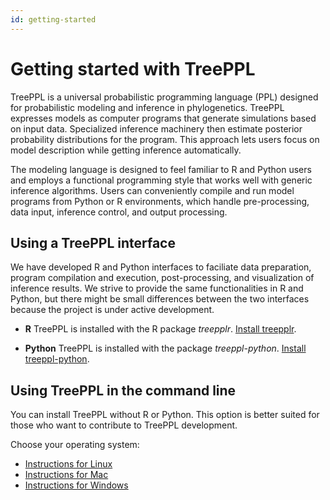 ```yaml
---
id: getting-started
---
```


# Getting started with TreePPL

TreePPL is a universal probabilistic programming language (PPL) designed for probabilistic modeling and inference in phylogenetics. TreePPL expresses models as computer programs that generate simulations based on input data. Specialized inference machinery then estimate posterior probability distributions for the program. This approach lets users focus on model description while getting inference automatically. 

The modeling language is designed to feel familiar to R and Python users and employs a functional programming style that works well with generic inference algorithms. Users can conveniently compile and run model programs from Python or R environments, which handle pre-processing, data input, inference control, and output processing.


## Using a TreePPL interface

We have developed R and Python interfaces to faciliate data preparation, program compilation and execution, post-processing, and visualization of inference results. We strive to provide the same functionalities in R and Python, but there might be small differences between the two interfaces because the project is under active development.

- **R** TreePPL is installed with the R package *treepplr*. [Install treepplr](https://treeppl.org/treepplr/index.html).

- **Python** TreePPL is installed with the package *treeppl-python*. [Install treeppl-python](https://github.com/treeppl/treeppl-python).


## Using TreePPL in the command line

You can install TreePPL without R or Python. This option is better suited for those who want to contribute to TreePPL development. 

Choose your operating system:

- [Instructions for Linux](install_linux.md)
- [Instructions for Mac](install_apple_silicon.md)
- [Instructions for Windows](install_windows.md)





<!-- ## What is TreePPL?

TreePPL is a universal[^1] probabilistic programming language (PPL) for evolutionary biology and phylogenetics.

The ultimate vision of probabilistic programming is to provide expressive model description languages, while at the same time supporting the automated generation of efficient inference algorithms. This allows empiricists to easily and succinctly describe any model they might be interested in, relying on the automated machinery to provide efficient inference algorithms for that model.

Current probabilistic programming languages (PPLs) are often difficult to use for empiricists. Furthermore, even though there is now (as of 2025) swift progress in PPL inference strategies, there is still a substantial gap in many domains before PPL systems can compete successfully with dedicated software, or even provide computationally feasible solutions.

The design principles of TreePPL are as follows:

1. TreePPL should be easy to use for empiricist. A source of inspiration in this context is [WebPPL](http://webppl.org/), which we think is one of the most accessible PPLs in terms of syntax. Beyond an intuitive syntax, TreePPL also needs to have extensive support for model components that are commonly used in phylogenetics.

2. TreePPL should provide state-of-the-art efficiency in the inference algorithms it generates from phylogenetic model descriptions. TreePPL should support advanced users that want to experiment with inference algorithms or develop entirely new inference strategies for phylogenetic models.

3. TreePPL should provide a number of pre-implemented models that users can use as starting points.

4. Phylogenetic data should be easy to handle in TreePPL.

We aim TreePPL primarily at computational biologists and bioinformaticians, however due to its universality, empiricists from all domains are welcome to experiment with the language and join the effort.



[^1]: A universal PPL is a PPL in which the number of r.v.'s does not have to be known at compilation time, i.e. random choices during runtime can lead to new r.v.'s being sampled. -->